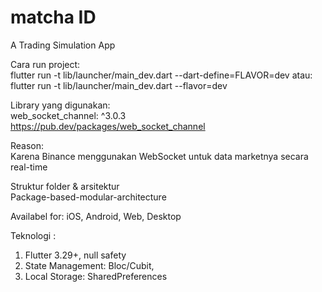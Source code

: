 # matcha ID

A Trading Simulation App

Cara run project:  
  flutter run -t lib/launcher/main_dev.dart  --dart-define=FLAVOR=dev
atau:  
  flutter run -t lib/launcher/main_dev.dart --flavor=dev

Library yang digunakan:  
  web_socket_channel: ^3.0.3  
  https://pub.dev/packages/web_socket_channel

Reason:  
  Karena Binance menggunakan WebSocket untuk data marketnya secara real-time

Struktur folder & arsitektur  
  Package-based-modular-architecture

Availabel for:
  iOS,
  Android,
  Web,
  Desktop

Teknologi :
1. Flutter 3.29+, null safety
2. State Management: Bloc/Cubit,
3. Local Storage: SharedPreferences
